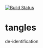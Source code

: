[![Build Status](https://travis-ci.com/brendo1001/tangles.svg?branch=master)](https://travis-ci.com/brendo1001/tangles)
# tangles
de-identification
